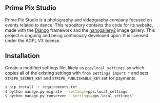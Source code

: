 ## Prime Pix Studio

Prime Pix Studio is a photography and videography company focused on events related to dance. This repository contains the code for its website, made with the [Django](https://github.com/django/django) framework and the [nanogallery2](https://nanogallery2.nanostudio.org/) image gallery. This project is ongoing and being continously developed upon. It is licensed under the AGPL V3 license.

## Installation
Create a modified settings file, likely as `pps/local_settings.py` which copies all of the existing settings with `from settings import *` and sets `STRIPE_SECRET_KEY` and `STRIPE_PUBLISHABLE_KEY` set for payments.

```sh
$ pip install -r requirements.txt
$ python manage.py migrate --settings=pps.local_settings
$ python manage.py runserver --settings=pps.local_settings`
```

